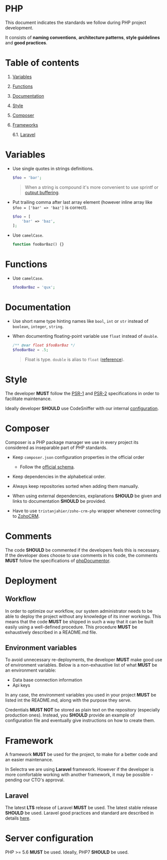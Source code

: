 PHP
===

This document indicates the standards we follow during PHP project development. 

It consists of **naming conventions**, **architecture patterns**, **style guidelines** and **good practices**.

# Table of contents

1. [Variables](#variables)
  
2. [Functions](#functions)
  
3. [Documentation](#documentation)

4. [Style](#style)

5. [Composer](#composer)

6. [Frameworks](#frameworks)

    6.1. [Laravel](#laravel)

# Variables

- Use single quotes in strings definitions.

    ```php
    $foo = 'bar';
    ```

    > When a string is compound it's more convenient to use sprintf or [output buffering](https://www.php.net/manual/en/book.outcontrol.php).
    
- Put trailing comma after last array element (however inline array like `$foo = ['bar' => 'baz']` is correct).

    ```php
    $foo = [
        'bar' => 'baz',
    ];
    ```
    
- Use `camelCase`.

    ```php
    function fooBarBaz() {}
    ```
    
# Functions

- Use `camelCase`.

    ```php
    $fooBarBaz = 'qux';
    ```

# Documentation

- Use short name type hinting names like `bool`, `int` or `str` instead of `boolean`, `integer`, `string`.

- When documenting floating-point variable use `float` instead of `double`.

    ```php
    /** @var float $fooBarBaz */
    $fooBarBaz = .5;
    ```

    > Float is type. `double` is alias to `float` ([reference](https://www.php.net/manual/en/language.types.php)).

# Style

The developer **MUST** follow the [PSR-1](http://www.php-fig.org/psr/psr-1/) and [PSR-2](http://www.php-fig.org/psr/psr-2/) specifications in order to facilitate maintenance.

Ideally developer **SHOULD** use CodeSniffer with our internal [configuration](https://github.com/Selectra-Dev/code-sniffer).

# Composer

Composer is a PHP package manager we use in every project its considered as inseparable part of PHP standards. 

- Keep `composer.json` configuration properties in the official order
 
    - Follow the [official schema](https://getcomposer.org/doc/04-schema.md).
    
- Keep dependencies in the alphabetical order.

- Always keep repositories sorted when adding them manually.

- When using external dependencies, explanations **SHOULD** be given and links to documentation **SHOULD** be provided.

- Have to use `tristanjahier/zoho-crm-php` wrapper whenever connecting to [ZohoCRM](https://crm.zoho.com/).

# Comments

The code **SHOULD** be commented if the developers feels this is necessary. If the developer does choose to use comments in his code, the comments **MUST** follow the specifications of [phpDocumentor](https://www.phpdoc.org/docs/latest/index.html).





# Deployment

## Workflow

In order to optimize our workflow, our system administrator needs to be able to deploy the project without any knowledge of its inner workings. This means that the code **MUST** be shipped in such a way that it can be built easily using a well-defined procedure. This procedure **MUST** be exhaustively described in a README.md file.

## Environment variables

To avoid unnecessary re-deployments, the developer **MUST** make good use of environment variables. Below is a non-exhaustive list of what **MUST** be an environment variable:
* Data base connection information
* Api keys

In any case, the environment variables you used in your project **MUST** be listed int the README.md, along with the purpose they serve.

Credentials **MUST NOT** be stored as plain text on the repository (especially production ones). Instead, you **SHOULD** provide an example of configuration file and eventually give instructions on how to create them.




# Framework

A framework **MUST** be used for the project, to make for a better code and an easier maintenance. 

In Selectra we are using **Laravel** framework. However if the developer is more comfortable working with another framework, it may be possible - pending our CTO's approval. 

## Laravel

The latest **LTS** release of Laravel **MUST** be used. The latest stable release **SHOULD** be used.
Laravel good practices and standard are described in details [here](php/LARAVEL.md).

# Server configuration

PHP >= 5.6 **MUST** be used. Ideally, PHP7 **SHOULD** be used.

